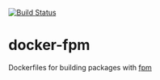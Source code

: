[![Build Status](https://travis-ci.org/colinhoglund/dockerfiles.svg?branch=master)](https://travis-ci.org/colinhoglund/dockerfiles)

# docker-fpm
Dockerfiles for building packages with [fpm](https://github.com/jordansissel/fpm)
